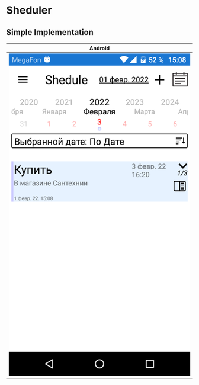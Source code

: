 # Sheduler

## Simple Implementation
| Android | 
| ------- |
| ![Android Screenshot](https://github.com/ClioBro/Sheduler/blob/main/art/Screenshot_20220201-150837.png) |
